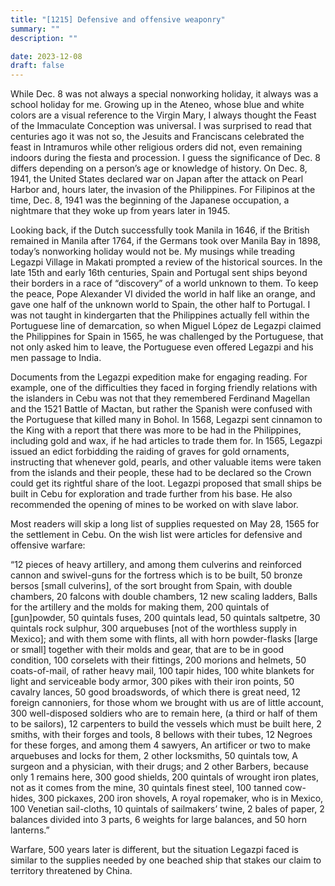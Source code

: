 ```yaml
---
title: "[1215] Defensive and offensive weaponry"
summary: ""
description: ""

date: 2023-12-08
draft: false
---
```


While Dec. 8 was not always a special nonworking holiday, it always was a school holiday for me. Growing up in the Ateneo, whose blue and white colors are a visual reference to the Virgin Mary, I always thought the Feast of the Immaculate Conception was universal. I was surprised to read that centuries ago it was not so, the Jesuits and Franciscans celebrated the feast in Intramuros while other religious orders did not, even remaining indoors during the fiesta and procession. I guess the significance of Dec. 8 differs depending on a person’s age or knowledge of history. On Dec. 8, 1941, the United States declared war on Japan after the attack on Pearl Harbor and, hours later, the invasion of the Philippines. For Filipinos at the time, Dec. 8, 1941 was the beginning of the Japanese occupation, a nightmare that they woke up from years later in 1945.

Looking back, if the Dutch successfully took Manila in 1646, if the British remained in Manila after 1764, if the Germans took over Manila Bay in 1898, today’s nonworking holiday would not be. My musings while treading Legazpi Village in Makati prompted a review of the historical sources. In the late 15th and early 16th centuries, Spain and Portugal sent ships beyond their borders in a race of “discovery” of a world unknown to them. To keep the peace, Pope Alexander VI divided the world in half like an orange, and gave one half of the unknown world to Spain, the other half to Portugal. I was not taught in kindergarten that the Philippines actually fell within the Portuguese line of demarcation, so when Miguel López de Legazpi claimed the Philippines for Spain in 1565, he was challenged by the Portuguese, that not only asked him to leave, the Portuguese even offered Legazpi and his men passage to India.

Documents from the Legazpi expedition make for engaging reading. For example, one of the difficulties they faced in forging friendly relations with the islanders in Cebu was not that they remembered Ferdinand Magellan and the 1521 Battle of Mactan, but rather the Spanish were confused with the Portuguese that killed many in Bohol. In 1568, Legazpi sent cinnamon to the King with a report that there was more to be had in the Philippines, including gold and wax, if he had articles to trade them for. In 1565, Legazpi issued an edict forbidding the raiding of graves for gold ornaments, instructing that whenever gold, pearls, and other valuable items were taken from the islands and their people, these had to be declared so the Crown could get its rightful share of the loot. Legazpi proposed that small ships be built in Cebu for exploration and trade further from his base. He also recommended the opening of mines to be worked on with slave labor.

Most readers will skip a long list of supplies requested on May 28, 1565 for the settlement in Cebu. On the wish list were articles for defensive and offensive warfare:

“12 pieces of heavy artillery, and among them culverins and reinforced cannon and swivel-guns for the fortress which is to be built, 50 bronze bersos [small culverins], of the sort brought from Spain, with double chambers, 20 falcons with double chambers, 12 new scaling ladders, Balls for the artillery and the molds for making them, 200 quintals of [gun]powder, 50 quintals fuses, 200 quintals lead, 50 quintals saltpetre, 30 quintals rock sulphur, 300 arquebuses [not of the worthless supply in Mexico]; and with them some with flints, all with horn powder-flasks [large or small] together with their molds and gear, that are to be in good condition, 100 corselets with their fittings, 200 morions and helmets, 50 coats-of-mail, of rather heavy mail, 100 tapir hides, 100 white blankets for light and serviceable body armor, 300 pikes with their iron points, 50 cavalry lances, 50 good broadswords, of which there is great need, 12 foreign cannoniers, for those whom we brought with us are of little account, 300 well-disposed soldiers who are to remain here, (a third or half of them to be sailors), 12 carpenters to build the vessels which must be built here, 2 smiths, with their forges and tools, 8 bellows with their tubes, 12 Negroes for these forges, and among them 4 sawyers, An artificer or two to make arquebuses and locks for them, 2 other locksmiths, 50 quintals tow, A surgeon and a physician, with their drugs; and 2 other Barbers, because only 1 remains here, 300 good shields, 200 quintals of wrought iron plates, not as it comes from the mine, 30 quintals finest steel, 100 tanned cow-hides, 300 pickaxes, 200 iron shovels, A royal ropemaker, who is in Mexico, 100 Venetian sail-cloths, 10 quintals of sailmakers’ twine, 2 bales of paper, 2 balances divided into 3 parts, 6 weights for large balances, and 50 horn lanterns.”

Warfare, 500 years later is different, but the situation Legazpi faced is similar to the supplies needed by one beached ship that stakes our claim to territory threatened by China.
